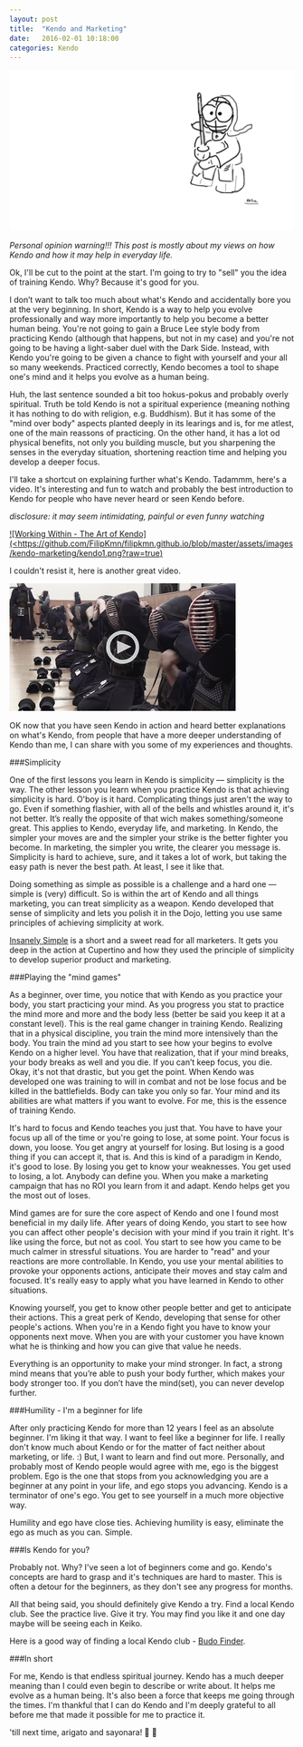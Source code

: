 ```yaml
---
layout: post
title:  "Kendo and Marketing"
date:   2016-02-01 10:18:00
categories: Kendo
---
```


![Kendoka of Fiko](https://github.com/FilipKmn/filipkmn.github.io/blob/master/assets/images/kendo-marketing/kendo.png?raw=true)

*Personal opinion warning!!!
This post is mostly about my views on how Kendo and how it may help in everyday life.*

Ok, I'll be cut to the point at the start. I'm going to try to "sell" you the idea of training Kendo. Why? Because it's good for you.

I don’t want to talk too much about what's Kendo and accidentally bore you at the very beginning. In short, Kendo is a way to help you evolve professionally and way more importantly to help you become a better human being. You're not going to gain a Bruce Lee style body from practicing Kendo (although that happens, but not in my case) and you're not going to be having a light-saber duel with the Dark Side. Instead, with Kendo you're going to be given a chance to fight with yourself and your all so many weekends. Practiced correctly, Kendo becomes a tool to shape one's mind and it helps you evolve as a human being.

Huh, the last sentence sounded a bit too hokus-pokus and probably overly spiritual. Truth be told Kendo is not a spiritual experience (meaning nothing it has nothing to do with religion, e.g. Buddhism). But it has some of the "mind over body" aspects planted deeply in its learings and is, for me atlest, one of the main reassons of practicing. On the other hand, it has a lot od physical benefits, not only you building muscle, but you sharpening the senses in the everyday situation, shortening reaction time and helping you develop a deeper focus.

I'll take a shortcut on explaining further what's Kendo. Tadammm, here's a video. It's interesting and fun to watch and probably the best introduction to Kendo for people who have never heard or seen Kendo before.

*disclosure: it may seem intimidating, painful or even funny watching*

[![Working Within - The Art of Kendo](<https://github.com/FilipKmn/filipkmn.github.io/blob/master/assets/images/kendo-marketing/kendo1.png?raw=true)](https://youtu.be/4DvmVFd5Jb8)

I couldn't resist it, here is another great video.

[![Warriors of Budo - Kendo](https://github.com/FilipKmn/filipkmn.github.io/blob/master/assets/images/kendo-marketing/kendo2.png?raw=true)](https://youtu.be/ueD5jaJQBiQ)

OK now that you have seen Kendo in action and heard better explanations on what's Kendo, from people that have a more deeper understanding of Kendo than me, I can share with you some of my experiences and thoughts.

###Simplicity

One of the first lessons you learn in Kendo is simplicity — simplicity is the way. The other lesson you learn when you practice Kendo is that achieving simplicity is hard. O'boy is it hard. Complicating things just aren't the way to go. Even if something flashier, with all of the bells and whistles around it, it's not better. It’s really the opposite of that wich makes something/someone great. This applies to Kendo, everyday life, and marketing. In Kendo, the simpler your moves are and the simpler your strike is the better fighter you become. In marketing, the simpler you write, the clearer you message is. Simplicity is hard to achieve, sure, and it takes a lot of work, but taking the easy path is never the best path. At least, I see it like that.

Doing something as simple as possible is a challenge and a hard one — simple is (very) difficult. So is within the art of Kendo and all things marketing, you can treat simplicity as a weapon. Kendo developed that sense of simplicity and lets you polish it in the Dojo, letting you use same principles of achieving simplicity at work.

[Insanely Simple](http://www.amazon.co.uk/Insanely-Simple-Obsession-Drives-Success/dp/067092119X) is a short and a sweet read for all marketers. It gets you deep in the action at Cupertino and how they used the principle of simplicity to develop superior product and marketing.

###Playing the "mind games"

As a beginner, over time, you notice that with Kendo as you practice your body, you start practicing your mind. As you progress you stat to practice the mind more and more and the body less (better be said you keep it at a constant level). This is the real game changer in training Kendo. Realizing that in a physical discipline, you train the mind more intensively than the body. You train the mind ad you start to see how your begins to evolve Kendo on a higher level. You have that realization, that if your mind breaks, your body breaks as well and you die. If you can’t keep focus, you die. Okay, it's not that drastic, but you get the point. When Kendo was developed one was training to will in combat and not be lose focus and be killed in the battlefields. Body can take you only so far. Your mind and its abilities are what matters if you want to evolve. For me, this is the essence of training Kendo.

It's hard to focus and Kendo teaches you just that. You have to have your focus up all of the time or you're going to lose, at some point. Your focus is down, you loose. You get angry at yourself for losing. But losing is a good thing if you can accept it, that is. And this is kind of a paradigm in Kendo, it's good to lose. By losing you get to know your weaknesses. You get used to losing, a lot. Anybody can define you. When you make a marketing campaign that has no ROI you learn from it and adapt. Kendo helps get you the most out of loses.

Mind games are for sure the core aspect of Kendo and one I found most beneficial in my daily life. After years of doing Kendo, you start to see how you can affect other people's decision with your mind if you train it right. It's like using the force, but not as cool. You start to see how you came to be much calmer in stressful situations. You are harder to "read" and your reactions are more controllable. In Kendo, you use your mental abilities to provoke your opponents actions, anticipate their moves and stay calm and focused. It's really easy to apply what you have learned in Kendo to other situations.

Knowing yourself, you get to know other people better and get to anticipate their actions. This a great perk of Kendo, developing that sense for other people's actions. When you're in a Kendo fight you have to know your opponents next move. When you are with your customer you have known what he is thinking and how you can give that value he needs.

Everything is an opportunity to make your mind stronger. In fact, a strong mind means that you’re able to push your body further, which makes your body stronger too. If you don’t have the mind(set), you can never develop further.

###Humility - I'm a beginner for life

After only practicing Kendo for more than 12 years I feel as an absolute beginner. I'm liking it that way. I want to feel like a beginner for life. I really don't know much about Kendo or for the matter of fact neither about marketing, or life. :) But, I want to learn and find out more. Personally, and probably most of Kendo people would agree with me, ego is the biggest problem. Ego is the one that stops from you acknowledging you are a beginner at any point in your life, and ego stops you advancing. Kendo is a terminator of one's ego. You get to see yourself in a much more objective way.

Humility and ego have close ties. Achieving humility is easy, eliminate the ego as much as you can. Simple.

###Is Kendo for you?

Probably not. Why? I've seen a lot of beginners come and go. Kendo's concepts are hard to grasp and it's techniques are hard to master. This is often a detour for the beginners, as they don't see any progress for months.

All that being said, you should definitely give Kendo a try. Find a local Kendo club. See the practice live. Give it try. You may find you like it and one day maybe will be seeing each in Keiko.

Here is a good way of finding a local Kendo club - [Budo Finder](https://budofinder.com/events/kendo-event/?etype=upcoming).

###In short  

For me, Kendo is that endless spiritual journey. Kendo has a much deeper meaning than I could even begin to describe or write about. It helps me evolve as a human being. It's also been a force that keeps me going through the times. I'm thankful that I can do Kendo and I'm deeply grateful to all before me that made it possible for me to practice it.


'till next time,
arigato and sayonara! 🎌 🌊
